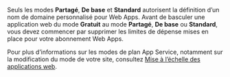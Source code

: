 Seuls les modes **Partagé**, **De base** et **Standard** autorisent la définition d’un nom de domaine personnalisé pour Web Apps. Avant de basculer une application web du mode **Gratuit** au mode **Partagé**, **De base** ou **Standard**, vous devez commencer par supprimer les limites de dépense mises en place pour votre abonnement Web Apps.

Pour plus d’informations sur les modes de plan App Service, notamment sur la modification du mode de votre site, consultez [Mise à l’échelle des applications web](../article/app-service-web/web-sites-scale.md).

<!---HONumber=July15_HO4-->